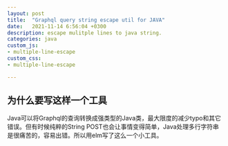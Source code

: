 ```yaml
---
layout: post
title:  "Graphql query string escape util for JAVA"
date:   2021-11-14 6:56:04 +0300
description: escape mulitple lines to java string.
categories: java
custom_js:
- multiple-line-escape
custom_css:
- multiple-line-escape

---
```


## 为什么要写这样一个工具

Java可以将Graphql的查询转换成强类型的Java类，最大限度的减少typo和其它错误。但有时候纯粹的String POST也会让事情变得简单，Java处理多行字符串是很痛苦的，容易出错。所以用elm写了这么一个小工具。

<div id="myapp"><div id="elmapp"></div></div>
<script>
	var app = Elm.Main.init({
		node: document.getElementById('elmapp')
	});
</script>